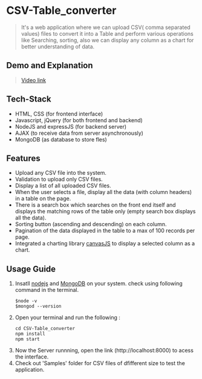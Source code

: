 # CSV-Table_converter
> It's a web application where we can upload CSV( comma separated values) files to convert it into a Table and perform various operations like Searching, sorting, also we can display any column as a chart for better understanding of data. 

## Demo and Explanation

> [Video link]()

## Tech-Stack
* HTML, CSS (for frontend interface)
* Javascript, jQuery (for both frontend and backend)
* NodeJS and expressJS (for backend server)
* AJAX (to receive data  from server asynchronously)
* MongoDB (as database to store fles)

## Features
* Upload any CSV file into the system.
* Validation to upload only CSV files.
* Display a list of all uploaded CSV files.
* When the user selects a file, display all the data (with column headers) in a table on the page.
* There is a search box which searches on the front end itself and displays the matching rows of the table only (empty search box displays all the data).
* Sorting button (ascending and descending) on each column.
* Pagination of the data displayed in the table to a max of 100 records per page.
* Integrated a charting library [canvasJS](https://canvasjs.com/html5-javascript-column-chart/) to display a selected column as a chart.

## Usage Guide
1. Insatll [nodejs](https://nodejs.org/en/) and [MongoDB](https://www.mongodb.com/) on your system. check using following command in the terminal.
    ```
    $node -v
    $mongod --version
    ```
2. Open your terminal and run the following :
    ```
    cd CSV-Table_converter
    npm install
    npm start
    ```
 3. Now the Server runnning, open the link (http://localhost:8000) to acess the interface.
 4. Check out 'Samples' folder for CSV files of dfifferent size to test the application.
